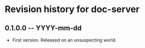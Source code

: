 # Revision history for doc-server

## 0.1.0.0 -- YYYY-mm-dd

* First version. Released on an unsuspecting world.
